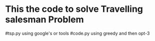 # This the code to solve Travelling salesman Problem
#tsp.py using google's or tools
#code.py using greedy and then opt-3
